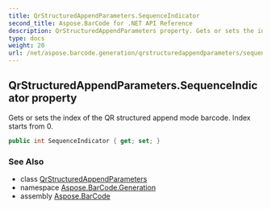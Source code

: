 ```yaml
---
title: QrStructuredAppendParameters.SequenceIndicator
second_title: Aspose.BarCode for .NET API Reference
description: QrStructuredAppendParameters property. Gets or sets the index of the QR structured append mode barcode. Index starts from 0
type: docs
weight: 20
url: /net/aspose.barcode.generation/qrstructuredappendparameters/sequenceindicator/
---
```

## QrStructuredAppendParameters.SequenceIndicator property

Gets or sets the index of the QR structured append mode barcode. Index starts from 0.

```csharp
public int SequenceIndicator { get; set; }
```

### See Also

* class [QrStructuredAppendParameters](../)
* namespace [Aspose.BarCode.Generation](../../../aspose.barcode.generation/)
* assembly [Aspose.BarCode](../../../)


